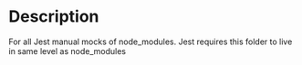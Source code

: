 # Description

For all Jest manual mocks of node_modules. Jest requires this folder to live in same level as node_modules
